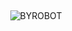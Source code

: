 <meta http-equiv="refresh" content="0;url=http://dev.byrobot.co.kr/products/">

<div align="center">
<br>
<br>
<br>
<br>
<br>
<img src="/assets/images/products/byrobot_text.png" alt="BYROBOT">
<br>
<br>
<br>
<br>
<br>
</div>
